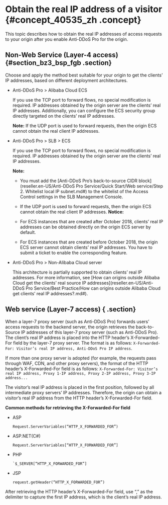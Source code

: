 # Obtain the real IP address of a visitor {#concept_40535_zh .concept}

This topic describes how to obtain the real IP addresses of access requests to your origin after you enable Anti-DDoS Pro for the origin.

## Non-Web Service \(Layer-4 access\) {#section_bz3_bsp_fgb .section}

Choose and apply the method best suitable for your origin to get the clients’ IP addresses, based on different deployment architectures.

-   Anti-DDoS Pro \> Alibaba Cloud ECS

    If you use the TCP port to forward flows, no special modification is required. IP addresses obtained by the origin server are the clients’ real IP addresses. Additionally, you can configure the ECS security group directly targeted on the clients’ real IP addresses.

    **Note:** If the UDP port is used to forward requests, then the origin ECS cannot obtain the real client IP addresses.

-   Anti-DDoS Pro \> SLB \> ECS

    If you use the TCP port to forward flows, no special modification is required. IP addresses obtained by the origin server are the clients’ real IP addresses.

    **Note:** 

    -   You must add the [Anti-DDoS Pro’s back-to-source CIDR block](reseller.en-US/Anti-DDoS Pro Service/Quick Start/Web service/Step 2. Whitelist local IP subnet.md#) to the whitelist of the Access Control settings in the SLB Management Console.
    -   If the UDP port is used to forward requests, then the origin ECS cannot obtain the real client IP addresses.
    **Notice:** 

    -   For ECS instances that are created after October 2018, clients’ real IP addresses can be obtained directly on the origin ECS server by default.
    -   For ECS instances that are created before October 2018, the origin ECS server cannot obtain clients’ real IP addresses. You have to submit a ticket to enable the corresponding feature.
-   Anti-DDoS Pro \> Non-Alibaba Cloud server

    This architecture is partially supported to obtain clients’ real IP addresses. For more information, see [How can origins outside Alibaba Cloud get the clients’ real source IP addresses](reseller.en-US/Anti-DDoS Pro Service/Best Practice/How can origins outside Alibaba Cloud get clients’ real IP addresses?.md#).


## Web service \(Layer-7 access\) { .section}

When a layer-7 proxy server \(such as Anti-DDoS Pro\) forwards users’ access requests to the backend server, the origin retrieves the back-to-Source IP addresses of this layer-7 proxy server \(such as Anti-DDoS Pro\). The client’s real IP address is placed into the HTTP header’s X-Forwarded-For field by the layer-7 proxy server. The format is as follows: `X-Forwarded-For: Visitor’s real IP address, Anti-DDoS Pro IP address`.

If more than one proxy server is adopted \(for example, the requests pass through WAF, CDN, and other proxy servers\), the format of the HTTP header’s X-Forwarded-For field is as follows: `X-Forwarded-For: Visitor’s real IP address, Proxy 1-IP address, Proxy 2-IP address, Proxy 3-IP address...`

The visitor’s real IP address is placed in the first position, followed by all intermediate proxy servers’ IP addresses. Therefore, the origin can obtain a visitor’s real IP address from the HTTP header’s X-Forwarded-For field.

**Common methods for retrieving the X-Forwarded-For field**

-   ASP

    ```
    Request.ServerVariables(“HTTP_X_FORWARDED_FOR”)
    
    ```

-   ASP.NET\(C\#\)

    ```
    Request.ServerVariables[“HTTP_X_FORWARDED_FOR”]
    
    ```

-   PHP

    ```
    `$_SERVER[“HTTP_X_FORWARDED_FOR”]
    
    ```

-   JSP

    ```
    request.getHeader(“HTTP_X_FORWARDED_FOR”)
    
    ```


After retrieving the HTTP header’s X-Forwarded-For field, use “,” as the delimiter to capture the first IP address, which is the client’s real IP address.

